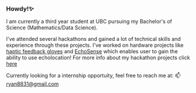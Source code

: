 ### Howdy!✨
<!--
**rpeng35/rpeng35** is a ✨ _special_ ✨ repository because its `README.md` (this file) appears on your GitHub profile.

Here are some ideas to get you started:

- 🔭 I’m currently working on ...
- 🌱 I’m currently learning ...
- 👯 I’m looking to collaborate on ...
- 🤔 I’m looking for help with ...
- 💬 Ask me about ...
- 📫 How to reach me: ...
- 😄 Pronouns: ...
- ⚡ Fun fact: ...
-->


I am currently a third year student at UBC pursuing my Bachelor's of Science (Mathematics/Data Science).

I've attended several hackathons and gained a lot of technical skills and experience through these projects. I've worked on hardware projects like [haptic feedback gloves](https://github.com/jdesai840/SensiGlove) and [EchoSense](https://devpost.com/software/echosense) which enables user to gain the ability to use echolocation! 
For more info about my hackathon projects click [here](https://devpost.com/rpeng35)

Currently looking for a internship opportuity, feel free to reach me at:
📫 ryan8831@gmail.com

